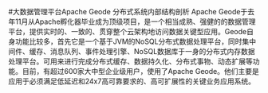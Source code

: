 #大数据管理平台Apache Geode 分布式系统内部结构剖析
Apache Geode于去年11月从Apache孵化器毕业成为顶级项目，是一个相当成熟、强健的的数据管理平台，提供实时的、一致的、贯穿整个云架构地访问数据关键型应用。Geode自身功能比较多，首先它是一个基于JVM的NoSQL分布式数据处理平台，同时集中间件、缓存、消息队列、事件处理引擎、NoSQL数据库于一身的分布式内存数据处理平台。可用来进行完成分布式缓存、数据持久化、分布式事物、动态扩展等功能。目前，有超过600家大中型企业级用户，使用了Apache Geode。他们主要是应用于必须满足低延迟和24x7高可靠要求的、高可扩展性的关键业务应用系统。

